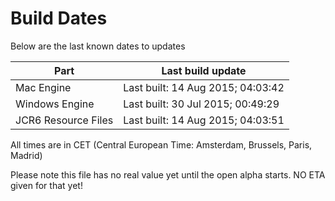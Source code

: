# Build Dates

Below are the last known dates to updates

Part | Last build update
-----|-----
Mac Engine | Last built: 14 Aug 2015; 04:03:42
Windows Engine | Last built: 30 Jul 2015; 00:49:29
JCR6 Resource Files | Last built: 14 Aug 2015; 04:03:51
All times are in CET (Central European Time: Amsterdam, Brussels, Paris, Madrid)


Please note this file has no real value yet until the open alpha starts. NO ETA given for that yet!
